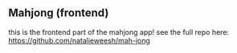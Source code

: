 ## Mahjong (frontend)

this is the frontend part of the mahjong app! see the full repo here: https://github.com/natalieweesh/mah-jong

